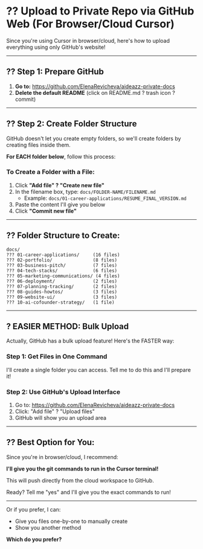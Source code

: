 # ?? Upload to Private Repo via GitHub Web (For Browser/Cloud Cursor)

Since you're using Cursor in browser/cloud, here's how to upload everything using only GitHub's website!

---

## ?? Step 1: Prepare GitHub

1. **Go to:** https://github.com/ElenaRevicheva/aideazz-private-docs
2. **Delete the default README** (click on README.md ? trash icon ? commit)

---

## ?? Step 2: Create Folder Structure

GitHub doesn't let you create empty folders, so we'll create folders by creating files inside them.

**For EACH folder below**, follow this process:

### To Create a Folder with a File:

1. Click **"Add file" ? "Create new file"**
2. In the filename box, type: `docs/FOLDER-NAME/FILENAME.md`
   - Example: `docs/01-career-applications/RESUME_FINAL_VERSION.md`
3. Paste the content I'll give you below
4. Click **"Commit new file"**

---

## ?? Folder Structure to Create:

```
docs/
??? 01-career-applications/     (16 files)
??? 02-portfolio/               (8 files)
??? 03-business-pitch/          (7 files)
??? 04-tech-stacks/             (6 files)
??? 05-marketing-communications/ (4 files)
??? 06-deployment/              (2 files)
??? 07-planning-tracking/       (2 files)
??? 08-guides-howtos/           (3 files)
??? 09-website-ui/              (3 files)
??? 10-ai-cofounder-strategy/   (1 file)
```

---

## ? EASIER METHOD: Bulk Upload

Actually, GitHub has a bulk upload feature! Here's the FASTER way:

### Step 1: Get Files in One Command

I'll create a single folder you can access. Tell me to do this and I'll prepare it!

### Step 2: Use GitHub's Upload Interface

1. Go to: https://github.com/ElenaRevicheva/aideazz-private-docs
2. Click: "Add file" ? "Upload files"
3. GitHub will show you an upload area

---

## ?? Best Option for You:

Since you're in browser/cloud, I recommend:

**I'll give you the git commands to run in the Cursor terminal!**

This will push directly from the cloud workspace to GitHub.

Ready? Tell me "yes" and I'll give you the exact commands to run!

---

Or if you prefer, I can:
- Give you files one-by-one to manually create
- Show you another method

**Which do you prefer?**
